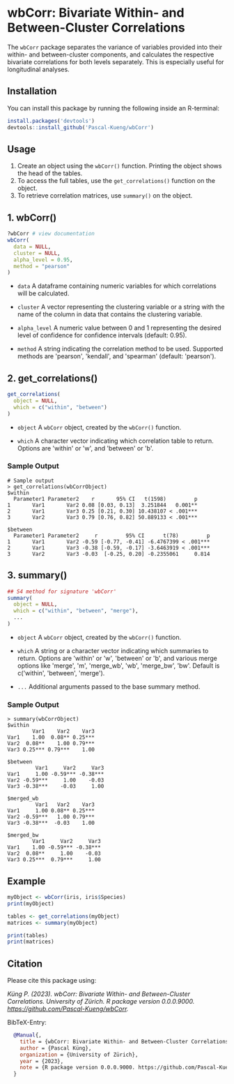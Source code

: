 # wbCorr: Bivariate Within- and Between-Cluster Correlations

The `wbCorr` package separates the variance of variables provided 
into their within- and between-cluster components, and calculates the respective 
bivariate correlations for both levels separately. This is especially useful
for longitudinal analyses.  

## Installation
You can install this package by running the following inside an R-terminal:

``` R
install.packages('devtools')
devtools::install_github('Pascal-Kueng/wbCorr')
```

## Usage
1. Create an object using the `wbCorr()` function. Printing the object shows the head of the tables.  
2. To access the full tables, use the `get_correlations()` function on the object. 
3. To retrieve correlation matrices, use `summary()` on the object.  

## 1. wbCorr()
```R
?wbCorr # view documentation
wbCorr(
  data = NULL, 
  cluster = NULL, 
  alpha_level = 0.95, 
  method = "pearson"
)
```
- `data` A dataframe containing numeric variables for which correlations will be calculated.  
- `cluster`	A vector representing the clustering variable or a string with the name of the column in data that contains the clustering variable. 

- `alpha_level`	A numeric value between 0 and 1 representing the desired level of confidence for confidence intervals (default: 0.95).  

- `method`	A string indicating the correlation method to be used. Supported methods are 'pearson', 'kendall', and 'spearman' (default: 'pearson').  

## 2. get_correlations()
```R
get_correlations(
  object = NULL, 
  which = c("within", "between")
)
```
- `object` A `wbCorr` object, created by the `wbCorr()` function.  

- `which` A character vector indicating which correlation table to return. Options are 'within' or 'w', and 'between' or 'b'.
### Sample Output
``` 
# Sample output
> get_correlations(wbCorrObject)
$within
  Parameter1 Parameter2    r       95% CI   t(1598)         p
1       Var1       Var2 0.08 [0.03, 0.13]  3.251844   0.001**
2       Var1       Var3 0.25 [0.21, 0.30] 10.438107 < .001***
3       Var2       Var3 0.79 [0.76, 0.82] 50.889133 < .001***

$between
  Parameter1 Parameter2     r         95% CI      t(78)         p
1       Var1       Var2 -0.59 [-0.77, -0.41] -6.4767399 < .001***
2       Var1       Var3 -0.38 [-0.59, -0.17] -3.6463919 < .001***
3       Var2       Var3 -0.03  [-0.25, 0.20] -0.2355061     0.814
```

## 3. summary()
```R
## S4 method for signature 'wbCorr'
summary(
  object = NULL, 
  which = c("within", "between", "merge"), 
  ...
)
```
- `object` A `wbCorr` object, created by the `wbCorr()` function.  

- `which` A string or a character vector indicating which summaries to return. Options are 'within' or 'w', 'between' or 'b', and various merge options like 'merge', 'm', 'merge_wb', 'wb', 'merge_bw', 'bw'. Default is c('within', 'between', 'merge').  

- `...` Additional arguments passed to the base summary method.  

### Sample Output
```
> summary(wbCorrObject)
$within
        Var1    Var2    Var3
Var1    1.00  0.08** 0.25***
Var2  0.08**    1.00 0.79***
Var3 0.25*** 0.79***    1.00

$between
         Var1     Var2     Var3
Var1     1.00 -0.59*** -0.38***
Var2 -0.59***     1.00    -0.03
Var3 -0.38***    -0.03     1.00

$merged_wb
         Var1   Var2    Var3
Var1     1.00 0.08** 0.25***
Var2 -0.59***   1.00 0.79***
Var3 -0.38***  -0.03    1.00

$merged_bw
        Var1     Var2     Var3
Var1    1.00 -0.59*** -0.38***
Var2  0.08**     1.00    -0.03
Var3 0.25***  0.79***     1.00

```

## Example
```R
myObject <- wbCorr(iris, iris$Species)
print(myObject) 

tables <- get_correlations(myObject)
matrices <- summary(myObject)

print(tables)
print(matrices)
```

## Citation
Please cite this package using:

*Küng P. (2023). wbCorr: Bivariate Within- and Between-Cluster Correlations. University of Zürich. R package version 0.0.0.9000. https://github.com/Pascal-Kueng/wbCorr.*

BibTeX-Entry:
```BibTeX
  @Manual{,
    title = {wbCorr: Bivariate Within- and Between-Cluster Correlations},
    author = {Pascal Küng},
    organization = {University of Zürich},
    year = {2023},
    note = {R package version 0.0.0.9000. https://github.com/Pascal-Kueng/wbCorr},
  }
  ```
